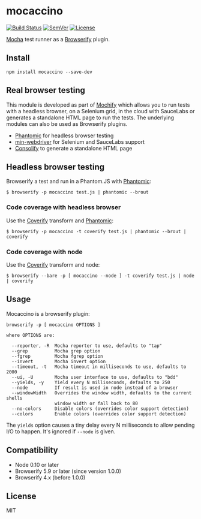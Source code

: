 # mocaccino

[![Build Status]](https://travis-ci.org/mantoni/mocaccino.js)
[![SemVer]](http://semver.org)
[![License]](https://github.com/mantoni/mocaccino.js/blob/master/LICENSE)

[Mocha][] test runner as a [Browserify][] plugin.

## Install

```
npm install mocaccino --save-dev
```

## Real browser testing

This module is developed as part of [Mochify][] which allows you to run tests
with a headless browser, on a Selenium grid, in the cloud with SauceLabs or
generates a standalone HTML page to run the tests. The underlying modules can
also be used as Browserify plugins.

- [Phantomic][] for headless browser testing
- [min-webdriver][] for Selenium and SauceLabs support
- [Consolify][] to generate a standalone HTML page

## Headless browser testing

Browserify a test and run in a Phantom.JS with [Phantomic][]:

```
$ browserify -p mocaccino test.js | phantomic --brout
```

### Code coverage with headless browser

Use the [Coverify][] transform and [Phantomic][]:

```
$ browserify -p mocaccino -t coverify test.js | phantomic --brout | coverify
```

### Code coverage with node

Use the [Coverify][] transform and node:

```
$ browserify --bare -p [ mocaccino --node ] -t coverify test.js | node | coverify
```

## Usage

Mocaccino is a browserify plugin:

```
browserify -p [ mocaccino OPTIONS ]

where OPTIONS are:

  --reporter, -R  Mocha reporter to use, defaults to "tap"
  --grep          Mocha grep option
  --fgrep         Mocha fgrep option
  --invert        Mocha invert option
  --timeout, -t   Mocha timeout in milliseconds to use, defaults to 2000
  --ui, -U        Mocha user interface to use, defaults to "bdd"
  --yields, -y    Yield every N milliseconds, defaults to 250
  --node          If result is used in node instead of a browser
  --windowWidth   Overrides the window width, defaults to the current shells
                  window width or fall back to 80
  --no-colors     Disable colors (overrides color support detection)
  --colors        Enable colors (overrides color support detection)
```

The `yields` option causes a tiny delay every N milliseconds to allow pending
I/O to happen. It's ignored if `--node` is given.

## Compatibility

- Node 0.10 or later
- Browserify 5.9 or later (since version 1.0.0)
- Browserify 4.x (before 1.0.0)

## License

MIT

[Build Status]: http://img.shields.io/travis/mantoni/mocaccino.js.svg
[SemVer]: http://img.shields.io/:semver-%E2%9C%93-brightgreen.svg
[License]: http://img.shields.io/npm/l/mocaccino.svg
[Mocha]: http://visionmedia.github.io/mocha/
[Browserify]: http://browserify.org
[Mochify]: https://github.com/mantoni/mochify.js
[Phantomic]: https://github.com/mantoni/phantomic
[min-webdriver]: https://github.com/mantoni/min-webdriver
[Consolify]: https://github.com/mantoni/consolify
[Coverify]: https://github.com/substack/coverify
